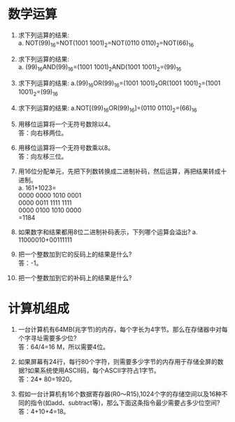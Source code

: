 # 数学运算
1. 求下列运算的结果:  
a. NOT(99)<sub>16</sub>=NOT(1001 1001)<sub>2</sub>=NOT(0110 0110)<sub>2</sub>=NOT(66)<sub>16</sub>  

2. 求下列运算的结果:  
a. (99)<sub>16</sub>AND(99)<sub>16</sub>=(1001 1001)<sub>2</sub>AND(1001 1001)<sub>2</sub>=(99)<sub>16</sub>  

3. 求下列运算的结果:
a.(99)<sub>16</sub>OR(99)<sub>16</sub>=(1001 1001)<sub>2</sub>OR(1001 1001)<sub>2</sub>=(1001 1001)<sub>2</sub>=(99)<sub>16</sub>  

4. 求下列运算的结果:
a.NOT[(99)<sub>16</sub>OR(99)<sub>16</sub>]=(0110 0110)<sub>2</sub>=(66)<sub>16</sub>  

9. 用移位运算将一个无符号数除以4。  
答：向右移两位。  

10. 用移位运算将一个无符号数乘以8。  
答：向左移三位。  

13. 用16位分配单元，先把下列数转换成二进制补码，然后运算，再把结果转成十进制。  
a. 161+1023=  
0000 0000 1010 0001   
0000 0011 1111 1111  
0000 0100 1010 0000  
=1184  

14. 如果数字和结果都用8位二进制补码表示，下列哪个运算会溢出?
a. 11000010+00111111

20. 把一个整数加到它的反码上的结果是什么?  
答：-1。  

21. 把一个整数加到它的补码上的结果是什么?  

# 计算机组成
1. 一台计算机有64MB(兆字节)的内存，每个字长为4字节。那么在存储器中对每个字寻址需要多少位?  
答：64/4=16 M，所以需要4位。  

2. 如果屏幕有24行，每行80个字符，则需要多少字节的内存用于存储全屏的数据?如果系统使用ASCII码，每个ASCII字符占1字节。  
答：24* 80=1920。  

3. 假如一台计算机有16个数据寄存器(R0〜R15),1024个字的存储空间以及16种不同的指令(如add、subtract等)，那么下面这条指令最少需要占多少位空间?  
答：4+10+4=18。